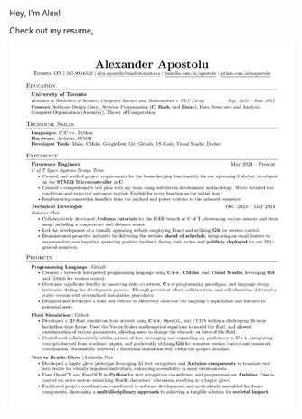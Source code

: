 Hey, I'm Alex!

Check out my resume,

[![resume](/github_profile/AlexanderApostolu_Resume-1.png)](github_profile/AlexanderApostolu_Resume.pdf)
